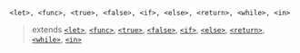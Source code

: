 ```
<let>, <func>, <true>, <false>, <if>, <else>, <return>, <while>, <in>
```

> extends [`<let>`](../variable/README.md), [`<func>`](../function.md), [`<true>`](../variable/data_type.md#boolean), [`<false>`](../variable/data_type.md#boolean), [`<if>`](../control_flow/if.md), [`<else>`](../control_flow/if.md), [`<return>`](./return.md), [`<while>`](../control_flow/while.md), [`<in>`](../operator.md)
